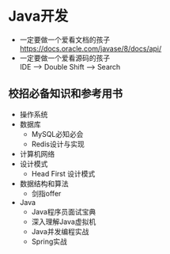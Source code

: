 # Java开发
* 一定要做一个爱看文档的孩子 <br>
https://docs.oracle.com/javase/8/docs/api/
* 一定要做一个爱看源码的孩子 <br>
IDE --> Double Shift --> Search
## 校招必备知识和参考用书
* 操作系统
* 数据库
  * MySQL必知必会
  * Redis设计与实现
* 计算机网络
* 设计模式
  * Head First 设计模式
* 数据结构和算法
  * 剑指offer
* Java
  * Java程序员面试宝典
  * 深入理解Java虚拟机
  * Java并发编程实战
  * Spring实战
